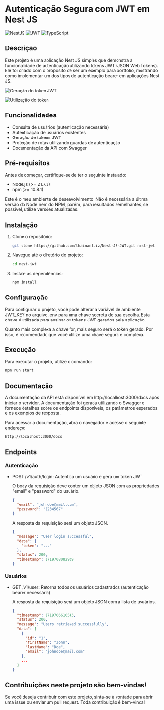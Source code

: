 # Autenticação Segura com JWT em Nest JS

![NestJS](https://img.shields.io/badge/NestJS-v10.0.10-green)
![JWT](https://img.shields.io/badge/JWT-v10.2.0-green)
![TypeScript](https://img.shields.io/badge/TypeScript-v5.1.3-green)

## Descrição

Este projeto é uma aplicação Nest JS simples que demonstra a funcionalidade de autenticação utilizando tokens JWT (JSON Web Tokens). Ele foi criado com o propósito de ser um exemplo para portfólio, mostrando como implementar um dos tipos de autenticação bearer em aplicações Nest JS.

![Geração do token JWT](https://media.geeksforgeeks.org/wp-content/uploads/20210929231305/ezgifcomgifmaker2.gif)

![Utilização do token](https://media.geeksforgeeks.org/wp-content/uploads/20210929231008/ezgifcomgifmaker1.gif)

## Funcionalidades

- Consulta de usuários (autenticação necessária)
- Autenticação de usuários existentes
- Geração de tokens JWT
- Proteção de rotas utilizando guardas de autenticação
- Documentação da API com Swagger

## Pré-requisitos

Antes de começar, certifique-se de ter o seguinte instalado:

- Node.js (>= 21.7.3)
- npm (>= 10.8.1)

Este é o meu ambiente de desenvolvimento! Não é necessária a última versão do Node nem do NPM, porém, para resultados semelhantes, se possível, utilize versões atualizadas.

## Instalação

1. Clone o repositório:

   ```bash
   git clone https://github.com/thainanluiz/Nest-JS-JWT.git nest-jwt
   ```

2. Navegue até o diretório do projeto:

   ```bash
   cd nest-jwt
   ```

3. Instale as dependências:

   ```bash
   npm install
   ```

## Configuração

Para configurar o projeto, você pode alterar a variável de ambiente JWT_KEY no arquivo .env para uma chave secreta de sua escolha. Esta chave é utilizada para assinar os tokens JWT gerados pela aplicação.

Quanto mais complexa a chave for, mais seguro será o token gerado. Por isso, é recomendado que você utilize uma chave segura e complexa.

## Execução

Para executar o projeto, utilize o comando:

```bash
npm run start
```

## Documentação

A documentação da API está disponível em http://localhost:3000/docs após iniciar o servidor. A documentação foi gerada utilizando o Swagger e fornece detalhes sobre os endpoints disponíveis, os parâmetros esperados e os exemplos de resposta.

Para acessar a documentação, abra o navegador e acesse o seguinte endereço:

```
http://localhost:3000/docs
```

## Endpoints

### Autenticação

- POST /v1/auth/login: Autentica um usuário e gera um token JWT

  O body da requisição deve conter um objeto JSON com as propriedades "email" e "password" do usuário.

  ```json
  {
    "email": "johndoe@mail.com",
    "password": "1234567"
  }
  ```

  A resposta da requisição será um objeto JSON.

  ```json
  {
    "message": "User login successful",
    "data": {
      "token": "..."
    },
    "status": 200,
    "timestamp": 1719708082939
  }
  ```

### Usuários

- GET /v1/user: Retorna todos os usuários cadastrados (autenticação bearer necessária)

  A resposta da requisição será um objeto JSON com a lista de usuários.

  ```json
  {
    "timestamp": 1719706610543,
    "status": 200,
    "message": "Users retrieved successfully",
    "data": [
      {
        "id": "1",
        "firstName": "John",
        "lastName": "Doe",
        "email": "johndoe@mail.com"
      },
      ...
    ]
  }
  ```

## Contribuições neste projeto são bem-vindas!

Se você deseja contribuir com este projeto, sinta-se à vontade para abrir uma issue ou enviar um pull request. Toda contribuição é bem-vinda!
